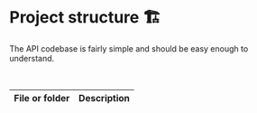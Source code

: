 # Project structure 🏗

The API codebase is fairly simple and should be easy enough to understand.

<br>

| File or folder    | Description                                                                                                                                                                                                                 |
| ----------------- | --------------------------------------------------------------------------------------------------------------------------------------------------------------------------------------------------------------------------- |
